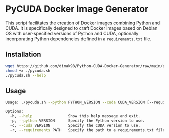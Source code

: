 # PyCUDA Docker Image Generator

This script facilitates the creation of Docker images combining Python and CUDA. It is specifically designed to craft Docker images based on Debian OS with user-specified versions of Python and CUDA, optionally incorporating Python dependencies defined in a `requirements.txt` file.

## Installation

```bash
wget https://github.com/dimak98/Python-CUDA-Docker-Generator/raw/main/pycuda.sh
chmod +x ./pycuda.sh
./pycuda.sh --help
```

## Usage

```bash
Usage: ./pycuda.sh --python PYTHON_VERSION --cuda CUDA_VERSION [--requirements REQUIREMENTS_PATH]

Options:
  -h, --help                Show this help message and exit.
  -p, --python VERSION      Specify the Python version to use.
  -c, --cuda VERSION        Specify the CUDA version to use.
  -r, --requirements PATH   Specify the path to a requirements.txt file for Python packages.
```